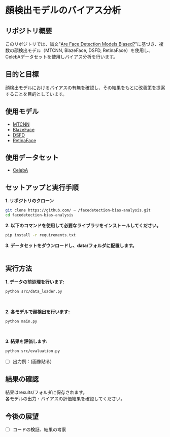 # 顔検出モデルのバイアス分析

## リポジトリ概要
このリポジトリでは、論文"[Are Face Detection Models Biased?](https://arxiv.org/abs/2211.03588)"に基づき、複数の顔検出モデル（MTCNN, BlazeFace, DSFD, RetinaFace）を使用し、CelebAデータセットを使用しバイアス分析を行います。

## 目的と目標
顔検出モデルにおけるバイアスの有無を確認し、その結果をもとに改善策を提案することを目的としています。

## 使用モデル
- [MTCNN](https://github.com/ipazc/mtcnn)
- [BlazeFace](https://github.com/hollance/BlazeFace-PyTorch)
- [DSFD](https://github.com/Tencent/FaceDetection-DSFD)
- [RetinaFace](https://github.com/serengil/retinaface)

## 使用データセット
- [CelebA](http://mmlab.ie.cuhk.edu.hk/projects/CelebA.html)

## セットアップと実行手順
**1. リポジトリのクローン**
```bash
git clone https://github.com/ ~ /facedetection-bias-analysis.git
cd facedetection-bias-analysis
```

**2.  以下のコマンドを使用して必要なライブラリをインストールしてください。**
```bash
pip install -r requirements.txt
```

**3. データセットをダウンロードし、data/フォルダに配置します。**
<br>
<br>

## 実行方法
**1. データの前処理を行います:**
```bash
python src/data_loader.py
```
<br>

**2. 各モデルで顔検出を行います:**
```bash
python main.py
```
<br>

**3. 結果を評価します:**
```bash
python src/evaluation.py
```
- [ ] 出力例：(画像貼る)

## 結果の確認
結果はresults/フォルダに保存されます。<br>
各モデルの出力・バイアスの評価結果を確認してください。

## 今後の展望
- [ ] コードの検証、結果の考察
